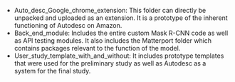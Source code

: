 * Auto_desc_Google_chrome_extension: This folder can directly be unpacked and uploaded as an extension. It is a prototype of the inherent functioning of Autodesc on Amazon.
* Back_end_module: Includes the entire custom Mask R-CNN code as well as API testing modules. It also includes the Matterport folder which contains packages relevant to the function of the model.
* User_study_template_with_and_without: It includes prototype templates that were used for the preliminary study as well as Autodesc as a system for the final study.
